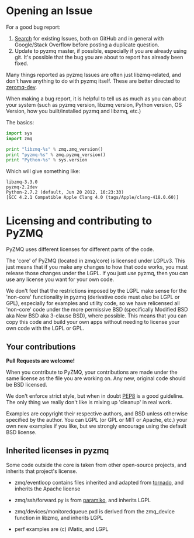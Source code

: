 # Opening an Issue

For a good bug report:

1. [Search][] for existing Issues, both on GitHub and in general with Google/Stack Overflow before posting a duplicate question.
2. Update to pyzmq master, if possible, especially if you are already using git. It's
   possible that the bug you are about to report has already been fixed.

Many things reported as pyzmq Issues are often just libzmq-related,
and don't have anything to do with pyzmq itself.
These are better directed to [zeromq-dev][].

When making a bug report, it is helpful to tell us as much as you can about your system
(such as pyzmq version, libzmq version, Python version, OS Version, how you built/installed pyzmq and libzmq, etc.)

The basics:

```python
import sys
import zmq

print "libzmq-%s" % zmq.zmq_version()
print "pyzmq-%s" % zmq.pyzmq_version()
print "Python-%s" % sys.version
```

Which will give something like:

    libzmq-3.3.0
    pyzmq-2.2dev
    Python-2.7.2 (default, Jun 20 2012, 16:23:33) 
    [GCC 4.2.1 Compatible Apple Clang 4.0 (tags/Apple/clang-418.0.60)]

[search]: https://github.com/zeromq/pyzmq/issues
[zeromq-dev]: mailto:zeromq-dev@zeromq.org


# Licensing and contributing to PyZMQ

PyZMQ uses different licenses for different parts of the code.

The 'core' of PyZMQ (located in zmq/core) is licensed under LGPLv3.
This just  means that if you make any changes to how that code works,
you must release  those changes under the LGPL.
If you just *use* pyzmq, then you can use any license you want for your own code.

We don't feel that the restrictions imposed by the LGPL make sense for the 
'non-core' functionality in pyzmq (derivative code must *also* be LGPL or GPL), 
especially for examples and utility code, so we have relicensed all 'non-core' 
code under the more permissive BSD (specifically Modified BSD aka New BSD aka 
3-clause BSD), where possible. This means that you can copy this code and build 
your own apps without needing to license your own code with the LGPL or GPL.

## Your contributions

**Pull Requests are welcome!**

When you contribute to PyZMQ, your contributions are made under the same 
license as the file you are working on. Any new, original code should be BSD 
licensed.

We don't enforce strict style, but when in doubt [PEP8][] is a good guideline.
The only thing we really don't like is mixing up 'cleanup' in real work.

Examples are copyright their respective authors, and BSD unless otherwise 
specified by the author. You can LGPL (or GPL or MIT or Apache, etc.) your own new 
examples if you like, but we strongly encourage using the default BSD license.

[PEP8]: http://www.python.org/dev/peps/pep-0008

## Inherited licenses in pyzmq

Some code outside the core is taken from other open-source projects, and 
inherits that project's license.

* zmq/eventloop contains files inherited and adapted from [tornado][], and inherits the Apache license

* zmq/ssh/forward.py is from [paramiko][], and inherits LGPL

* zmq/devices/monitoredqueue.pxd is derived from the zmq_device function in 
libzmq, and inherits LGPL

* perf examples are (c) iMatix, and LGPL

[tornado]: http://www.tornadoweb.org
[paramiko]: http://www.lag.net/paramiko